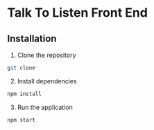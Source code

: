 # Talk To Listen Front End

## Installation
1. Clone the repository
```bash
git clone 
```
2. Install dependencies
```bash
npm install
```
3. Run the application
```bash
npm start
```